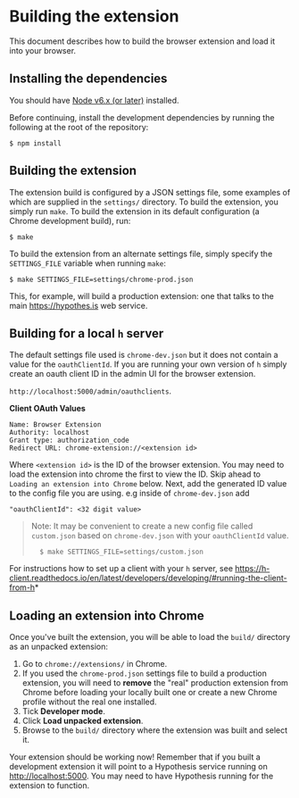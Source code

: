 Building the extension
======================

This document describes how to build the browser extension and load it into your
browser.

Installing the dependencies
---------------------------

You should have [Node v6.x (or later)][node] installed.

Before continuing, install the development dependencies by running the following
at the root of the repository:

    $ npm install

[node]: https://nodejs.org/en/download/

Building the extension
----------------------

The extension build is configured by a JSON settings file, some examples of
which are supplied in the `settings/` directory. To build the extension, you
simply run `make`. To build the extension in its default configuration (a Chrome
development build), run:

    $ make

To build the extension from an alternate settings file, simply specify the
`SETTINGS_FILE` variable when running `make`:

    $ make SETTINGS_FILE=settings/chrome-prod.json

This, for example, will build a production extension: one that talks to the main
<https://hypothes.is> web service.

Building for a local `h` server
-------------------------------

The default settings file used is `chrome-dev.json` but it does not contain a 
value for the `oauthClientId`. If you are running your own version of `h` 
simply create an oauth client ID in the admin UI for the browser extension.

`http://localhost:5000/admin/oauthclients`.

**Client OAuth Values**

    Name: Browser Extension
    Authority: localhost
    Grant type: authorization_code
    Redirect URL: chrome-extension://<extension id>

Where `<extension id>` is the ID of the browser extension. You may need to load the extension 
into chrome the first to view the ID. Skip ahead to `Loading an extension into Chrome`
below. Next, add the generated ID value to the config file you are using. e.g inside of 
`chrome-dev.json` add

```
"oauthClientId": <32 digit value>
```

> Note:
> It may be convenient to create a new config file called `custom.json` based 
> on `chrome-dev.json` with your  `oauthClientId` value.
>
>       $ make SETTINGS_FILE=settings/custom.json

For instructions how to set up a client with your `h` server, see 
https://h-client.readthedocs.io/en/latest/developers/developing/#running-the-client-from-h*


Loading an extension into Chrome
--------------------------------

Once you've built the extension, you will be able to load the `build/` directory
as an unpacked extension:

1.  Go to `chrome://extensions/` in Chrome.
2. If you used the `chrome-prod.json` settings file to build a production
   extension, you will need to **remove** the "real" production extension from
   Chrome before loading your locally built one or create a new Chrome profile
   without the real one installed.
3.  Tick **Developer mode**.
4.  Click **Load unpacked extension**.
5.  Browse to the `build/` directory where the extension was built and select it.

Your extension should be working now! Remember that if you built a development
extension it will point to a Hypothesis service running on
<http://localhost:5000>. You may need to have Hypothesis running for the
extension to function.
